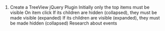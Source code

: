01. Create a TreeView jQuery Plugin
Initially only the top items must be visible
On item click
If its children are hidden (collapsed), they must be made visible (expanded)
If its children are visible (expanded), they must be made hidden (collapsed)
Research about events